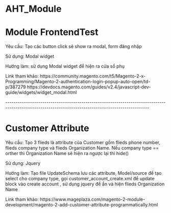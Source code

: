 # AHT_Module

<h1>Module FrontendTest</h1>
<p>Yêu cầu: Tạo các button click sẽ show ra modal, form đăng nhập </p>
<p>Sử dụng: Modal widget</p>
<p>Hướng làm: sử dụng Modal widget để hiện ra cửa sổ phụ</p>
<p>Link tham khảo: https://community.magento.com/t5/Magento-2-x-Programming/Magento-2-authentication-login-popup-auto-open/td-p/387279
                  https://devdocs.magento.com/guides/v2.4/javascript-dev-guide/widgets/widget_modal.html

</p>
<p>----------------------------------------------------------------------------------------------------------------------------------------------------</p>

<h1>Customer Attribute</h1>
<p>Yêu cầu: Tạo 3 flieds là attribute của Customer gồm flieds phone number, flieds company type và flieds Organization Name. Nếu company type == orther thì Organization Name sẽ hiện ra ngược lại thì hide()</p>
<p>Sử dụng: Jquery</p>
<p>Hướng làm: Tạo file UpdateSchema lưu các attribute, Model/source để tạo select cho company type, gọi customer_account_create.xml để update block vào create account , sử dụng jquery để ẩn và hiện flieds Organization Name</p>
<p>Link tham khảo: https://www.mageplaza.com/magento-2-module-development/magento-2-add-customer-attribute-programmatically.html</p>
